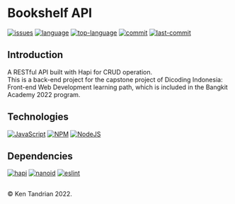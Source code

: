 # Bookshelf API
[![issues](https://img.shields.io/github/issues/KenTandrian/bookshelf-api-project)](https://github.com/KenTandrian/bookshelf-api-project/issues)
[![language](https://img.shields.io/github/languages/count/KenTandrian/bookshelf-api-project)](https://github.com/KenTandrian/bookshelf-api-project/search?l=css)
[![top-language](https://img.shields.io/github/languages/top/KenTandrian/bookshelf-api-project)](https://github.com/KenTandrian/bookshelf-api-project/search?l=css)
[![commit](https://img.shields.io/github/commit-activity/m/KenTandrian/bookshelf-api-project)](https://github.com/KenTandrian/bookshelf-api-project/commits/main)
[![last-commit](https://img.shields.io/github/last-commit/KenTandrian/bookshelf-api-project)](https://github.com/KenTandrian/bookshelf-api-project/commits/main)

## Introduction
A RESTful API built with Hapi for CRUD operation.\
This is a back-end project for the capstone project of Dicoding Indonesia: Front-end Web Development learning path, which is included in the Bangkit Academy 2022 program.

## Technologies
[![JavaScript](https://img.shields.io/badge/-JavaScript-black?style=for-the-badge&logo=javascript)](https://github.com/KenTandrian?tab=repositories&language=javascript)
[![NPM](https://img.shields.io/badge/NPM-%23000000.svg?style=for-the-badge&logo=npm&logoColor=white)](https://github.com/KenTandrian?tab=repositories)
[![NodeJS](https://img.shields.io/badge/node.js-black?style=for-the-badge&logo=node.js&logoColor=6DA55F)](https://github.com/KenTandrian?tab=repositories)

## Dependencies
[![hapi](https://img.shields.io/github/package-json/dependency-version/KenTandrian/bookshelf-api-project/@hapi/hapi)](https://www.npmjs.com/package/@hapi/hapi)
[![nanoid](https://img.shields.io/github/package-json/dependency-version/KenTandrian/bookshelf-api-project/nanoid)](https://www.npmjs.com/package/nanoid)
[![eslint](https://img.shields.io/github/package-json/dependency-version/KenTandrian/bookshelf-api-project/dev/eslint)](https://www.npmjs.com/package/eslint)

## 
&#169; Ken Tandrian 2022.
